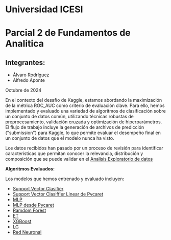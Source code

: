 # Universidad ICESI  
# **Parcial 2 de Fundamentos de Analitica**

## Integrantes:
- Álvaro Rodríguez  
- Alfredo Aponte  

Octubre de 2024


En el contexto del desafío de Kaggle, estamos abordando la maximización de la métrica ROC_AUC como criterio de evaluación clave. Para ello, hemos implementado y evaluado una variedad de algoritmos de clasificación sobre un conjunto de datos común, utilizando técnicas robustas de preprocesamiento, validación cruzada y optimización de hiperparámetros. El flujo de trabajo incluye la generación de archivos de predicción ("submission") para Kaggle, lo que permite evaluar el desempeño final en un conjunto de datos que el modelo nunca ha visto.


Los datos recibidos han pasado por un proceso de revisión para identificar características que permitan conocer la relevancia, distribución y composición que se puede validar en el [Analisis Exploratorio de datos](/01_EDA/01_Compresion%20y%20analisis%20de%20los%20datos.ipynb)


**Algoritmos Evaluados:**

Los modelos que hemos entrenado y evaluado incluyen:

- [Support Vector Clasifier](/SVC.ipynb)
- [Support Vector Clasiffier Linear de Pycaret](/03_SVC_linear_pycaret/)
- [MLP](/05_tutoria-1-af-ii-2024-ii-svc.ipynb)
- [MLP desde Pycaret](/06_MLP_pycaret/06_MLP_pycaret.ipynb)
- [Ramdom Forest](/07_RF/07_RF_Pycaret.ipynb)
- [ET](/08_et/08_ET_Pycaret.ipynb)
- [XGBoost](/09_XG/09_XG_Pycaret.ipynb)
- [LG](/10_LG/10_LG_Pycaret.ipynb)
- [Red Neuronal](/Red%20Neuronal.ipynb)

